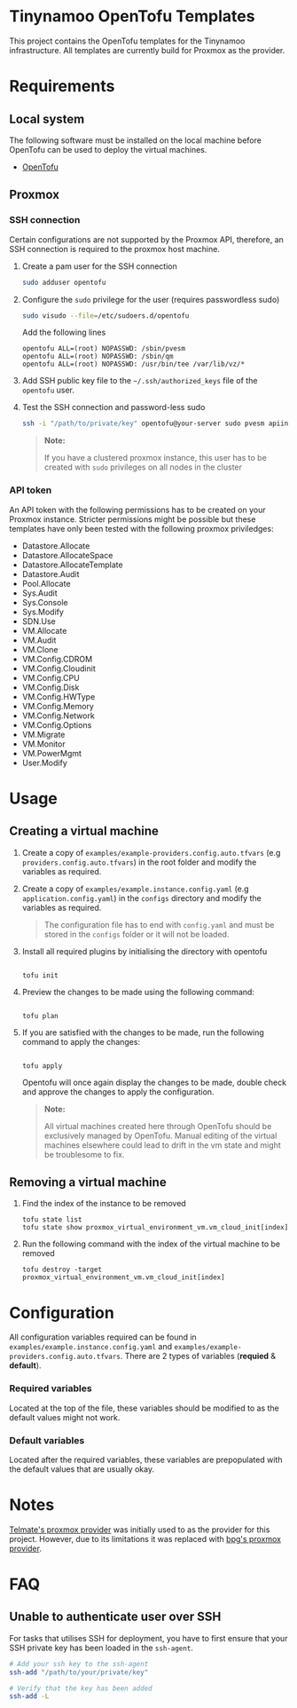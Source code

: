 <!-- @format -->

# Tinynamoo OpenTofu Templates

This project contains the OpenTofu templates for the Tinynamoo infrastructure. All templates are currently build for Proxmox as the provider.

# Requirements

## Local system

The following software must be installed on the local machine before OpenTofu can be used to deploy the virtual machines.

- [OpenTofu](https://opentofu.org/)

## Proxmox

### SSH connection

Certain configurations are not supported by the Proxmox API, therefore, an SSH connection is required to the proxmox host machine.

1. Create a pam user for the SSH connection

   ```bash
   sudo adduser opentofu
   ```

1. Configure the `sudo` privilege for the user (requires passwordless sudo)

   ```bash
   sudo visudo --file=/etc/sudoers.d/opentofu
   ```

   Add the following lines

   ```
   opentofu ALL=(root) NOPASSWD: /sbin/pvesm
   opentofu ALL=(root) NOPASSWD: /sbin/qm
   opentofu ALL=(root) NOPASSWD: /usr/bin/tee /var/lib/vz/*
   ```

1. Add SSH public key file to the `~/.ssh/authorized_keys` file of the `opentofu` user.
1. Test the SSH connection and password-less sudo

   ```bash
   ssh -i "/path/to/private/key" opentofu@your-server sudo pvesm apiinfo
   ```

   > **Note:**
   >
   > If you have a clustered proxmox instance, this user has to be created with `sudo` privileges on all nodes in the cluster

### API token

An API token with the following permissions has to be created on your Proxmox instance. Stricter permissions might be possible but these templates have only been tested with the following proxmox priviledges:

- Datastore.Allocate
- Datastore.AllocateSpace
- Datastore.AllocateTemplate
- Datastore.Audit
- Pool.Allocate
- Sys.Audit
- Sys.Console
- Sys.Modify
- SDN.Use
- VM.Allocate
- VM.Audit
- VM.Clone
- VM.Config.CDROM
- VM.Config.Cloudinit
- VM.Config.CPU
- VM.Config.Disk
- VM.Config.HWType
- VM.Config.Memory
- VM.Config.Network
- VM.Config.Options
- VM.Migrate
- VM.Monitor
- VM.PowerMgmt
- User.Modify

# Usage

## Creating a virtual machine

1.  Create a copy of `examples/example-providers.config.auto.tfvars` (e.g `providers.config.auto.tfvars`) in the root folder and modify the variables as required.
1.  Create a copy of `examples/example.instance.config.yaml` (e.g `application.config.yaml`) in the `configs` directory and modify the variables as required.
    > The configuration file has to end with `config.yaml` and must be stored in the `configs` folder or it will not be loaded.
1.  Install all required plugins by initialising the directory with opentofu

    ```

    tofu init

    ```

1.  Preview the changes to be made using the following command:

    ```

    tofu plan

    ```

1.  If you are satisfied with the changes to be made, run the following command to apply the changes:

    ```

    tofu apply

    ```

    Opentofu will once again display the changes to be made, double check and approve the changes to apply the configuration.

    > **Note:**
    >
    > All virtual machines created here through OpenTofu should be exclusively managed by OpenTofu. Manual editing of the virtual machines elsewhere could lead to drift in the vm state and might be troublesome to fix.

## Removing a virtual machine

1. Find the index of the instance to be removed
   ```
   tofu state list
   tofu state show proxmox_virtual_environment_vm.vm_cloud_init[index]
   ```
1. Run the following command with the index of the virtual machine to be removed

   ```
   tofu destroy -target proxmox_virtual_environment_vm.vm_cloud_init[index]
   ```

# Configuration

All configuration variables required can be found in `examples/example.instance.config.yaml` and `examples/example-providers.config.auto.tfvars`. There are 2 types of variables (**requied** & **default**).

### Required variables

Located at the top of the file, these variables should be modified to as the default values might not work.

### Default variables

Located after the required variables, these variables are prepopulated with the default values that are usually okay.

# Notes

[Telmate's proxmox provider](https://github.com/Telmate/terraform-provider-proxmox) was initially used to as the provider for this project. However, due to its limitations it was replaced with [bpg's proxmox provider](https://github.com/bpg/terraform-provider-proxmox).

# FAQ

## Unable to authenticate user over SSH

For tasks that utilises SSH for deployment, you have to first ensure that your SSH private key has been loaded in the `ssh-agent`.

```bash
# Add your ssh key to the ssh-agent
ssh-add "/path/to/your/private/key"

# Verify that the key has been added
ssh-add -L
```
